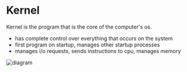 # Kernel
Kernel is the program that is the core of the computer's os. 
- has complete control over everything that occurs on the system
- first program on startup, manages other startup processes
- manages i/o requests, sends instructions to cpu, manages memory

![diagram](https://upload.wikimedia.org/wikipedia/commons/thumb/8/8f/Kernel_Layout.svg/380px-Kernel_Layout.svg.png)

